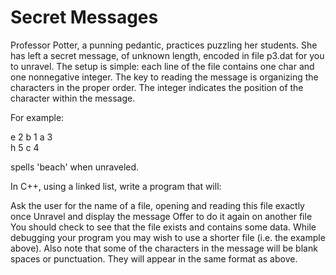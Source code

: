# Secret Messages

Professor Potter, a punning pedantic, practices puzzling her students. She has left a secret message, of unknown length, encoded in file p3.dat for you to unravel. The setup is simple: each line of the file contains one char and one nonnegative integer. The key to reading the message is organizing the characters in the proper order. The integer indicates the position of the character within the message.

For example:

e 2
b 1
a 3       
h 5
c 4

spells 'beach' when unraveled.

In C++, using a linked list, write a program that will:

Ask the user for the name of a file, opening and reading this file exactly once
Unravel and display the message
Offer to do it again on another file
You should check to see that the file exists and contains some data. While debugging your program you may wish to use a shorter file (i.e. the example above). Also note that some of the characters in the message will be blank spaces or punctuation. They will appear in the same format as above.

